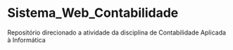 # Sistema_Web_Contabilidade
Repositório direcionado a atividade da disciplina de Contabilidade Aplicada à Informática
